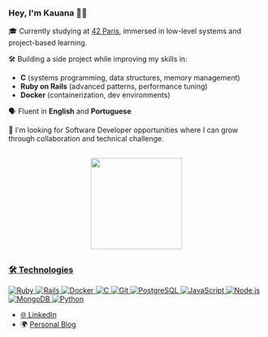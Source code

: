 ### Hey, I'm Kauana 👋🏼

🎓 Currently studying at [42 Paris](https://42.fr/), immersed in low-level systems and project-based learning.

🛠️ Building a side project while improving my skills in:
- **C** (systems programming, data structures, memory management)
- **Ruby on Rails** (advanced patterns, performance tuning)
- **Docker** (containerization, dev environments)

🗣️ Fluent in **English** and **Portuguese**

🚀 I'm looking for Software Developer opportunities where I can grow through collaboration and technical challenge.

##
<div align="center">
  <a href="https://github.com/kauanatomb">
  <img height="180em" src="https://github-readme-stats.vercel.app/api/top-langs/?username=kauanatomb&layout=compact&langs_count=7&theme=solarized-light"/>
</div>

##
### 🛠️ Technologies
![Ruby](https://img.shields.io/badge/-Ruby-CC342D?style=flat&logo=ruby&logoColor=white)
![Rails](https://img.shields.io/badge/-Rails-CC0000?style=flat&logo=ruby-on-rails&logoColor=white)
![Docker](https://img.shields.io/badge/-Docker-2496ED?style=flat&logo=docker&logoColor=white)
![C](https://img.shields.io/badge/-C-00599C?style=flat&logo=c&logoColor=white)
![Git](https://img.shields.io/badge/-Git-F05032?style=flat&logo=git&logoColor=white)
![PostgreSQL](https://img.shields.io/badge/-PostgreSQL-336791?style=flat&logo=postgresql&logoColor=white)
![JavaScript](https://img.shields.io/badge/-JavaScript-F7DF1E?style=flat&logo=javascript&logoColor=white)
![Node.js](https://img.shields.io/badge/-Node.js-8CC84B?style=flat&logo=node.js&logoColor=white)
![MongoDB](https://img.shields.io/badge/-MongoDB-47A248?style=flat&logo=mongodb&logoColor=white)
![Python](https://img.shields.io/badge/-Python-3776AB?style=flat&logo=python&logoColor=white)

- 🌐 [LinkedIn](https://www.linkedin.com/in/kauanatomb)
- 🌍 [Personal Blog](https://dev.to/kauanatomb)
